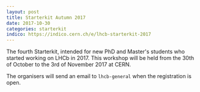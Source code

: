 ```yaml
---
layout: post
title: Starterkit Autumn 2017
date: 2017-10-30
categories: starterkit
indico: https://indico.cern.ch/e/lhcb-starterkit-2017
---
```


The fourth Starterkit, intended for new PhD and Master's students who started
working on LHCb in 2017. This workshop will be held from the 30th of October
to the 3rd of November 2017 at CERN.

The organisers will send an email to `lhcb-general` when the registration is
open.

